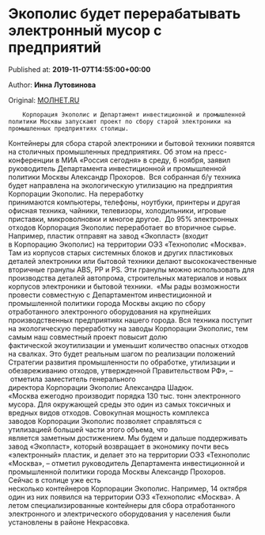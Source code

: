 
# Экополис будет перерабатывать электронный мусор с предприятий

Published at: **2019-11-07T14:55:00+00:00**

Author: **Инна Лутовинова**

Original: [МОЛНЕТ.RU](https://www.molnet.ru/mos/ru/municipal/o_717785)


        Корпорация Экополис и Департамент инвестиционной и промышленной политики Москвы запускают проект по сбору старой электроники на промышленных предприятиях столицы.
      
Контейнеры для сбора старой электроники и бытовой техники появятся на столичных промышленных предприятиях. Об этом на пресс-конференции в МИА «Россия сегодня» в среду, 6 ноября, заявил руководитель Департамента инвестиционной и промышленной политики Москвы Александр Прохоров. 
Вся собранная б/у техника будет направлена на экологическую утилизацию на предприятия Корпорации Экополис. На переработку принимаются компьютеры, телефоны, ноутбуки, принтеры и другая офисная техника, чайники, телевизоры, холодильники, игровые приставки, микроволновки и многое другое. 
До 95% электронных отходов Корпорация Экополис переработает во вторичное сырье. Например, пластик отправят на завод «Экопласт» (входит в Корпорацию Экополис) на территории ОЭЗ «Технополис «Москва». Там из корпусов старых системных блоков и других пластиковых деталей электроники или бытовой техники делают высококачественные вторичные гранулы ABS, PP и PS. Эти гранулы можно использовать для производства деталей автопрома, строительных материалов и новых корпусов электроники и бытовой техники. 
«Мы рады возможности провести совместную с Департаментом инвестиционной и промышленной политики города Москвы акцию по сбору отработанного электронного оборудования на крупнейших производственных предприятиях нашего города. Вся техника поступит на экологическую переработку на заводы Корпорации Экополис, тем самым наш совместный проект повысит долю фактической экоутилизации и уменьшит количество опасных отходов на свалках. Это будет реальным шагом по реализации положений Стратегии развития промышленности по обработке, утилизации и обезвреживанию отходов, утвержденной Правительством РФ», – отметила заместитель генерального директора Корпорации Экополис Александра Шадюк. 
«Москва ежегодно производит порядка 130 тыс. тонн электронного мусора. Для окружающей среды это один из самых токсичных и вредных видов отходов. Совокупная мощность комплекса заводов Корпорации Экополис позволяет справляться с утилизацией большей части этого объема, что является заметным достижением. Мы будем и дальше поддерживать завод «Экопласт», который возвращает в экономику почти весь «электронный» пластик, и делает это на территории ОЭЗ «Технополис «Москва», – отметил руководитель Департамента инвестиционной и промышленной политики города Москвы Александр Прохоров. 
Сейчас в столице уже есть несколько контейнеров Корпорации Экополис. Например, 14 октября один из них появился на территории ОЭЗ «Технополис «Москва». А летом специализированные контейнеры для сбора отработанного электронного и электрического оборудования у населения были установлены в районе Некрасовка. 

